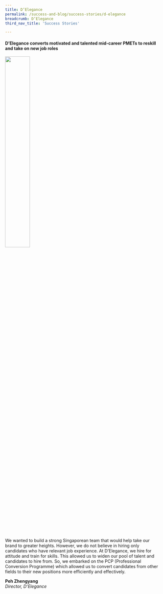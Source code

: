 ```yaml
---
title: D’Elegance
permalink: /success-and-blog/success-stories/d-elegance
breadcrumb: D’Elegance
third_nav_title: 'Success Stories'

---
```


<h4>D’Elegance converts motivated and talented mid-career PMETs to reskill and take on new job roles</h4>

<img src="/images-2021/SuccessStories-DElegance.jpg" style="width:40%;">

<p>We wanted to build a strong Singaporean team that would help take our brand to greater heights. However, we do not believe in hiring only candidates who have relevant job experience. At D’Elegance, we hire for attitude and train for skills. This allowed us to widen our pool of talent and candidates to hire from. So, we embarked on the PCP (Professional Conversion Programme) which allowed us to convert candidates from other fields to their new positions more efficiently and effectively.</p>

<b>Peh Zhengyang</b><br>
<i>Director, D’Elegance</i>

